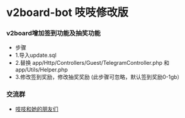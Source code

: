 # **v2board-bot 吱吱修改版**

### v2board增加签到功能及抽奖功能
- 步骤
- 1.导入update.sql
- 2.替换 app/Http/Controllers/Guest/TelegramController.php 和 app/Utils/Helper.php
- 3.修改签到奖励，修改抽奖奖励 (此步骤可忽略，默认签到奖励0-1gb）
### 交流群
* [吱吱和她的朋友们](https://t.me/zhifriends)
